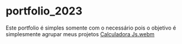 # portfolio_2023
 Este portfolio  é simples somente com o necessário pois o objetivo é simplesmente agrupar meus projetos 
[Calculadora Js.webm](https://drive.google.com/file/d/1QUtvuc6geH9JA18ph5NsLtPBzEUW1I3B/view)